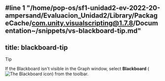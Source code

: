 #line 1 "/home/pop-os/sf1-unidad2-ev-2022-20-ampersand/Evaluacion_Unidad2/Library/PackageCache/com.unity.visualscripting@1.7.8/Documentation~/snippets/vs-blackboard-tip.md"
---
title: blackboard-tip
---

> [!TIP]
> If the Blackboard isn't visible in the Graph window, select **Blackboard** (![The Blackboard icon](../images/vs-blackboard-icon.png)) from the toolbar.
